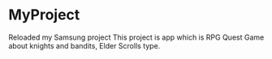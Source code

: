 # MyProject
Reloaded my Samsung project
This project is app which is RPG Quest Game about knights and bandits, Elder Scrolls type.
